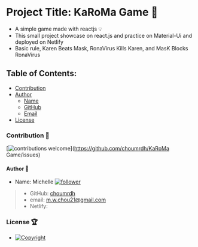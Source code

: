   # Project Title: KaRoMa Game :raised_hands:
  - A simple game made with reactjs :bulb:
  - This small project showcase on react.js and practice on Material-Ui and deployed on Netlify
  - Basic rule, Karen Beats Mask, RonaVirus Kills Karen, and MasK Blocks RonaVirus

  ## Table of Contents:
  - [Contribution](#contribution-handshake)
  - [Author](#author-bust_in_silhouette)
    - [Name](#author-bust_in_silhouette)
    - [GitHub](#author-bust_in_silhouette)
    - [Email](#author-bust_in_silhouette)
  - [License](#license-trophy)

 ### Contribution :handshake: 
 
 [![contributions welcome](https://img.shields.io/badge/contributions-welcome-brightgreen.svg?style=flat)](https://github.com/choumrdh/KaRoMa Game/issues)
  
  #### 	Author :bust_in_silhouette:
   - Name: Michelle [![follower](https://img.shields.io/github/followers/choumrdh?label=follower&style=social)](https://github.com/choumrdh?tab=followers)
  
  > - GitHub: [choumrdh](https://github.com/choumrdh)
  > - email: m.w.chou21@gmail.com
  > - Netlify: 
  
 ### License :trophy:
   - [![Copyright](https://img.shields.io/badge/Copyright-Michelle-blue)](https://github.com/choumrdh)
